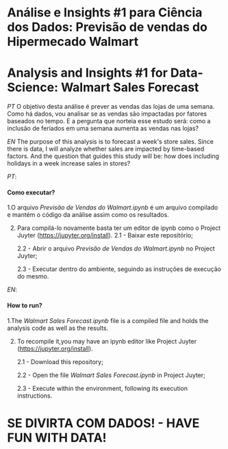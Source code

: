 # Análise e Insights #1 para Ciência dos Dados: Previsão de vendas do Hipermecado Walmart
# Analysis and Insights #1 for Data-Science: Walmart Sales Forecast

*PT* O objetivo desta análise é prever as vendas das lojas de uma semana. Como há dados, vou analisar se as vendas são impactadas por fatores baseados no tempo. E a pergunta que norteia esse estudo será: como a inclusão de feriados em uma semana aumenta as vendas nas lojas?

*EN* The purpose of this analysis is to forecast a week's store sales. Since there is data, I will analyze whether sales are impacted by time-based factors. And the question that guides this study will  be: how does including holidays in a week increase sales in stores?

*PT*:
#### Como executar?

1.O arquivo *Previsão de Vendas do Walmart.ipynb* é um arquivo compilado e mantém o código da análise assim como os resultados. 

2. Para compilá-lo novamente basta ter um editor de ipynb como o Project Juyter (https://jupyter.org/install).
    2.1 - Baixar este repositório;

    2.2 - Abrir o arquivo *Previsão de Vendas do Walmart.ipynb* no Project Juyter;

    2.3 - Executar dentro do ambiente, seguindo as instruções de execução do mesmo.

*EN*:
#### How to run?

1.The *Walmart Sales Forecast.ipynb* file is a compiled file and holds the analysis code as well as the results.

2. To recompile it,you may have an ipynb editor like Project Juyter (https://jupyter.org/install).

   2.1 - Download this repository;

   2.2 - Open the file *Walmart Sales Forecast.ipynb* in Project Juyter;

   2.3 - Execute within the environment, following its execution instructions.


# SE DIVIRTA COM DADOS! -  HAVE FUN WITH DATA! 
